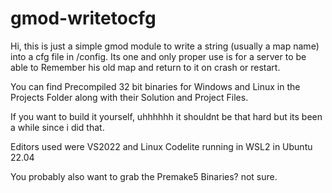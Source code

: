 # gmod-writetocfg

Hi, this is just a simple gmod module to write a string (usually a map name) into a cfg file in /config.
Its one and only proper use is for a server to be able to Remember his old map and return to it on crash or restart.

You can find Precompiled 32 bit binaries for Windows and Linux in the Projects Folder along with their Solution and Project Files.

If you want to build it yourself, uhhhhhh it shouldnt be that hard but its been a while since i did that.

Editors used were VS2022 and Linux Codelite running in WSL2 in Ubuntu 22.04

You probably also want to grab the Premake5 Binaries? not sure.